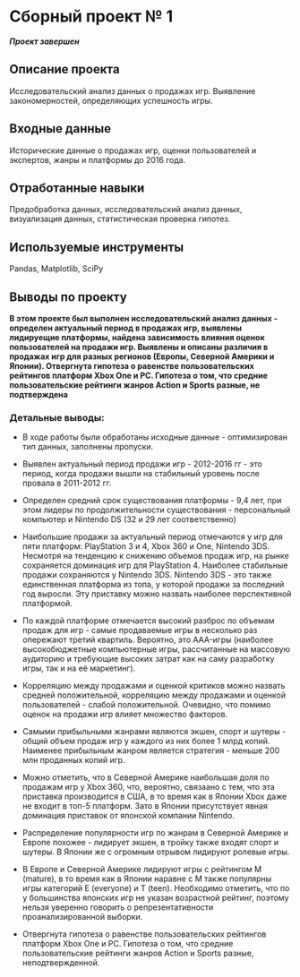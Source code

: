 # Сборный проект № 1
***Проект завершен***
## Описание проекта
Исследовательский анализ данных о продажах игр. Выявление закономерностей, определяющих успешность игры.
## Входные данные
Исторические данные о продажах игр, оценки пользователей и экспертов, жанры и платформы до 2016 года.
## Отработанные навыки
Предобработка данных, исследовательский анализ данных, визуализация данных, статистическая проверка гипотез.
## Используемые инструменты
Pandas, Matplotlib, SciPy
## Выводы по проекту
**В этом проекте был выполнен исследовательский анализ данных - определен актуальный период в продажах игр, выявлены лидируещие платформы, найдена зависимость влияния оценок пользователей на продажи игр. Выявлены и описаны различия в продажах игр для разных регионов (Европы, Северной Америки и Японии). 
Отвергнута гипотеза о равенстве пользовательских рейтингов платформ Xbox One и PC. Гипотеза о том, что средние пользовательские рейтинги жанров Action и Sports разные, не подтверждена**
### Детальные выводы:
* В ходе работы были обработаны исходные данные - оптимизирован тип данных, заполнены пропуски.
    
* Выявлен актуальный период продажи игр - 2012-2016 гг - это период, когда продажи вышли на стабильный уровень после провала в 2011-2012 гг. 
    
* Определен средний срок существования платформы - 9,4 лет, при этом лидеры по продолжительности существования - персональный компьютер и Nintendo DS (32 и 29 лет соответственно)
    
* Наибольшие продажи за актуальный период отмечаются у игр для пяти платформ: PlayStation 3 и 4, Xbox 360 и One, Nintendo 3DS. Несмотря на тенденцию к снижению объемов продаж игр, на рынке сохраняется доминация игр для PlayStation 4. Наиболее стабильные продажи сохраняются у Nintendo 3DS. Nintendo 3DS - это также единственная платформа из топа, у которой продажи за последний год выросли. Эту приставку можно назвать наиболее перспективной платформой.
    
* По каждой платформе отмечается высокий разброс по объемам продаж для игр - самые продаваемые игры в несколько раз опережают третий квартиль. Вероятно, это AAA-игры (наиболее высокобюджетные компьютерные игры, рассчитанные на массовую аудиторию и требующие высоких затрат как на саму разработку игры, так и на её маркетинг).
    
* Корреляцию между продажами и оценкой критиков можно назвать средней положительной, корреляцию между продажами и оценкой пользователей - слабой положительной. Очевидно, что помимо оценок на продажи игр влияет множество факторов.
    
* Самыми прибыльными жанрами являются экшен, спорт и шутеры - общий объем продаж игр у каждого из них более 1 млрд копий. Наименее прибыльным жанром является стратегия - меньше 200 млн проданных копий игр.
    
* Можно отметить, что в Северной Америке наибольшая доля по продажам игр у Xbox 360, что, вероятно, связаано с тем, что эта приставка производится в США, в то время как в Японии Xbox даже не входит в топ-5 платформ. Зато в Японии присутствует явная доминация приставок от японской компании Nintendo.
    
* Распределение популярности игр по жанрам в Северной Америке и Европе похожее - лидирует экшен, в тройку также входят спорт и шутеры. В Японии же с огромным отрывом лидируют ролевые игры.
    
* В Европе и Северной Америке лидируют игры с рейтингом M (mature), в то время как в Японии наравне с M также популярны игры категорий E (everyone) и T (teen). Необходимо отметить, что по у большинства японских игр не указан возрастной рейтинг, поэтому нельзя уверенно говорить о репрезентативности проанализированной выборки.
    
* Отвергнута гипотеза о равенстве пользовательских рейтингов платформ Xbox One и PC. Гипотеза о том, что средние пользовательские рейтинги жанров Action и Sports разные, неподтвержденной.